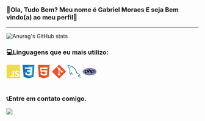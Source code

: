 ### 👋Ola, Tudo Bem? Meu nome é Gabriel Moraes E seja Bem vindo(a) ao meu perfil👋

<hr/>


![Anurag's GitHub stats](https://github-readme-stats.vercel.app/api?username=GabrielMoraesDevloper&showicons=True&theme=dracula&rank_icon=github)

### 💻Linguagens que eu mais utilizo:

<div> 
  <img width="36px" height="36px" src="https://raw.githubusercontent.com/devicons/devicon/master/icons/javascript/javascript-plain.svg"/>
  <img width="36px" height="36px" src="https://raw.githubusercontent.com/devicons/devicon/master/icons/css3/css3-original.svg"/>
  <img width="36px" height="36px" src="https://raw.githubusercontent.com/devicons/devicon/master/icons/html5/html5-original.svg"/>
  <img width="36px" height="36px" src="https://github.com/devicons/devicon/blob/master/icons/git/git-original.svg"/>
  <img width="36px" height="36px" src="https://github.com/devicons/devicon/blob/master/icons/mysql/mysql-original.svg"/>
  <img width="36px" height="36px" src="https://github.com/devicons/devicon/blob/master/icons/php/php-original.svg"/>
  

</div>

<br/>

### 📞Entre em contato comigo.

<div>
  <a href="https://www.linkedin.com/in/gabriel-moraes-66783b268/" target="_blank"><img src="https://img.shields.io/badge/LinkedIn-0077B5?style=for-the-badge&logo=linkedin&logoColor=white" target="_blank"></a>
</div>
